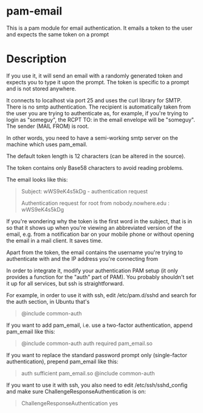 # pam-email
This is a pam module for email authentication. It emails a token to the user
and expects the same token on a prompt

# Description

If you use it, it will send an email with a randomly generated token and
expects you to type it upon the prompt. The token is specific to a prompt and
is not stored anywhere.

It connects to localhost via port 25 and uses the curl library for SMTP.  There
is no smtp authentication. The recipient is automatically taken from the user
you are trying to authenticate as, for example, if you're trying to login as
"someguy", the RCPT TO: in the email envelope will be "someguy". The sender
(MAIL FROM) is root.

In other words, you need to have a semi-working smtp server on the machine
which uses pam_email.

The default token length is 12 characters (can be altered in the source).

The token contains only Base58 characters to avoid reading problems.

The email looks like this:

>Subject: wWS9eK4s5kDg - authentication request
>
>Authentication request  for root from nobody.nowhere.edu : wWS9eK4s5kDg

If you're wondering why the token is the first word in the subject, that is in
so that it shows up when you're viewing an abbreviated version of the email,
e.g. from a notification bar on your mobile phone or without opening the email
in a mail client. It saves time.

Apart from the token, the email contains the username you're trying to
authenticate with and the IP address you're connecting from

In order to integrate it, modify your authentication PAM setup (it only
provides a function for the "auth" part of PAM). You probably shouldn't set it
up for all services, but ssh is straightforward.

For example, in order to use it with ssh, edit /etc/pam.d/sshd and search for
the auth section, in Ubuntu that's

>@include common-auth

If you want to add pam_email, i.e. use a two-factor authentication, append
pam_email like this:

>@include common-auth
>auth required pam_email.so

If you want to replace the standard password prompt only (single-factor
authentication), prepend pam_email like this:

>auth sufficient pam_email.so
>@include common-auth

If you want to use it with ssh, you also need to edit /etc/ssh/sshd_config and
make sure ChallengeResponseAuthentication is on:

>ChallengeResponseAuthentication yes
